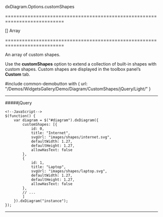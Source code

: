 <!--id-->dxDiagram.Options.customShapes<!--/id-->
===========================================================================
<!--default-->[]<!--/default-->
<!--type-->Array<Object><!--/type-->
===========================================================================

<!--shortDescription-->
An array of custom shapes.
<!--/shortDescription-->

<!--fullDescription-->
Use the **customShapes** option to extend a collection of built-in shapes with custom shapes. Custom shapes are displayed in the toolbox panel’s **Custom** tab.

#include common-demobutton with {
    url: "/Demos/WidgetsGallery/Demo/Diagram/CustomShapes/jQuery/Light/"
}

---
#####jQuery

    <!--JavaScript-->
    $(function() {
        var diagram = $("#diagram").dxDiagram({
            customShapes: [{
                id: 0,
                title: "Internet",
                svgUrl: "images/shapes/internet.svg",
                defaultWidth: 1.27,
                defaultHeight: 1.27,
                allowHasText: false
            },
            {
                id: 1,
                title: "Laptop",
                svgUrl: "images/shapes/laptop.svg",
                defaultWidth: 1.27,
                defaultHeight: 1.27,
                allowHasText: false
            },
            // ...
            ]
        }).dxDiagram("instance");
    });    
---

<!--/fullDescription-->
